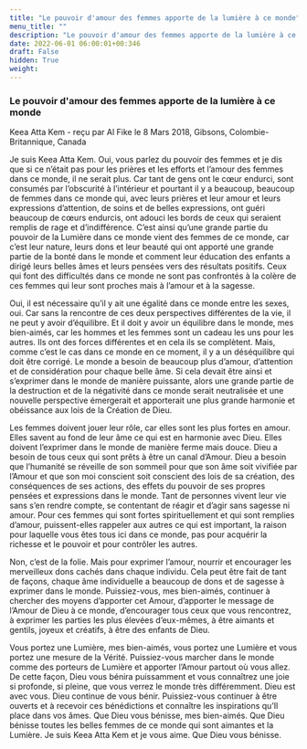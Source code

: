 ```yaml
---
title: "Le pouvoir d'amour des femmes apporte de la lumière à ce monde"
menu_title: ""
description: "Le pouvoir d'amour des femmes apporte de la lumière à ce monde"
date: 2022-06-01 06:00:01+00:346
draft: False
hidden: True
weight:
---
```

### Le pouvoir d'amour des femmes apporte de la lumière à ce monde

Keea Atta Kem - reçu par Al Fike le 8 Mars 2018, Gibsons, Colombie-Britannique, Canada

Je suis Keea Atta Kem. Oui, vous parlez du pouvoir des femmes et je dis que si ce n’était pas pour les prières et les efforts et l’amour des femmes dans ce monde, il ne serait plus. Car tant de gens ont le cœur endurci, sont consumés par l’obscurité à l’intérieur et pourtant il y a beaucoup, beaucoup de femmes dans ce monde qui, avec leurs prières et leur amour et leurs expressions d’attention, de soins et de belles expressions, ont guéri beaucoup de cœurs endurcis, ont adouci les bords de ceux qui seraient remplis de rage et d’indifférence. C’est ainsi qu’une grande partie du pouvoir de la Lumière dans ce monde vient des femmes de ce monde, car c’est leur nature, leurs dons et leur beauté qui ont apporté une grande partie de la bonté dans le monde et comment leur éducation des enfants a dirigé leurs belles âmes et leurs pensées vers des résultats positifs. Ceux qui font des difficultés dans ce monde ne sont pas confrontés à la colère de ces femmes qui leur sont proches mais à l’amour et à la sagesse.

Oui, il est nécessaire qu’il y ait une égalité dans ce monde entre les sexes, oui. Car sans la rencontre de ces deux perspectives différentes de la vie, il ne peut y avoir d’équilibre. Et il doit y avoir un équilibre dans le monde, mes bien-aimés, car les hommes et les femmes sont un cadeau les uns pour les autres. Ils ont des forces différentes et en cela ils se complètent. Mais, comme c’est le cas dans ce monde en ce moment, il y a un déséquilibre qui doit être corrigé. Le monde a besoin de beaucoup plus d’amour, d’attention et de considération pour chaque belle âme. Si cela devait être ainsi et s’exprimer dans le monde de manière puissante, alors une grande partie de la destruction et de la négativité dans ce monde serait neutralisée et une nouvelle perspective émergerait et apporterait une plus grande harmonie et obéissance aux lois de la Création de Dieu.

Les femmes doivent jouer leur rôle, car elles sont les plus fortes en amour. Elles savent au fond de leur âme ce qui est en harmonie avec Dieu. Elles doivent l’exprimer dans le monde de manière ferme mais douce. Dieu a besoin de tous ceux qui sont prêts à être un canal d’Amour. Dieu a besoin que l’humanité se réveille de son sommeil pour que son âme soit vivifiée par l’Amour et que son moi conscient soit conscient des lois de sa création, des conséquences de ses actions, des effets du pouvoir de ses propres pensées et expressions dans le monde. Tant de personnes vivent leur vie sans s’en rendre compte, se contentant de réagir et d’agir sans sagesse ni amour. Pour ces femmes qui sont fortes spirituellement et qui sont remplies d’amour, puissent-elles rappeler aux autres ce qui est important, la raison pour laquelle vous êtes tous ici dans ce monde, pas pour acquérir la richesse et le pouvoir et pour contrôler les autres.

Non, c’est de la folie. Mais pour exprimer l’amour, nourrir et encourager les merveilleux dons cachés dans chaque individu. Cela peut être fait de tant de façons, chaque âme individuelle a beaucoup de dons et de sagesse à exprimer dans le monde. Puissiez-vous, mes bien-aimés, continuer à chercher des moyens d’apporter cet Amour, d’apporter le message de l’Amour de Dieu à ce monde, d’encourager tous ceux que vous rencontrez, à exprimer les parties les plus élevées d’eux-mêmes, à être aimants et gentils, joyeux et créatifs, à être des enfants de Dieu.

Vous portez une Lumière, mes bien-aimés, vous portez une Lumière et vous portez une mesure de la Vérité. Puissiez-vous marcher dans le monde comme des porteurs de Lumière et apporter l’Amour partout où vous allez. De cette façon, Dieu vous bénira puissamment et vous connaîtrez une joie si profonde, si pleine, que vous verrez le monde très différemment. Dieu est avec vous. Dieu continue de vous bénir. Puissiez-vous continuer à être ouverts et à recevoir ces bénédictions et connaître les inspirations qu’Il place dans vos âmes. Que Dieu vous bénisse, mes bien-aimés. Que Dieu bénisse toutes les belles femmes de ce monde qui sont aimantes et la Lumière. Je suis Keea Atta Kem et je vous aime. Que Dieu vous bénisse.



